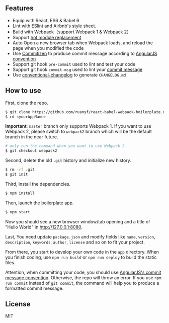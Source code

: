 ## Features

- Equip with React, ES6 & Babel 6
- Lint with ESlint and Airbnb's style sheet.
- Build with Webpack（support Webpack 1 & Webpack 2）
- Support [hot module replacement](https://webpack.github.io/docs/hot-module-replacement.html)
- Auto Open a new browser tab when Webpack loads, and reload the page when you modified the code
- Use [Commitizen](https://github.com/commitizen/cz-cli) to produce commit message according to [AngularJS convention](https://github.com/angular/angular.js/blob/master/CONTRIBUTING.md#-git-commit-guidelines)
- Support git hook `pre-commit` used to lint and test your code
- Support git hook `commit-msg` used to lint your [commit message](https://github.com/kentcdodds/validate-commit-msg)
- Use [conventional-changelog](https://github.com/ajoslin/conventional-changelog) to generate `CHANGELOG.md`

## How to use

First, clone the repo.

```bash
$ git clone https://github.com/ruanyf/react-babel-webpack-boilerplate.git <yourAppName>
$ cd <yourAppName>
```

**Important**: `master` branch only supports Webpack 1. If you want to use Webpack 2, please switch to `webpack2` branch which will be the default branch in the near future.

```bash
# only run the command when you want to use Webpack 2
$ git checkout webpack2
```

Second, delete the old `.git` history and initialize new history.

```bash
$ rm -rf .git
$ git init
```


Third, install the dependencies.

```bash
$ npm install
```

Then, launch the boilerplate app.

```bash
$ npm start
```

Now you should see a new browser window/tab opening and a title of "Hello World" in http://127.0.0.1:8080.

Last, You need update `package.json` and modify fields like `name`, `version`, `description`, `keywords`, `author`, `license` and so on to fit your project.

From there, you start to develop your own code in the `app` directory. When you finish coding, use `npm run build` or `npm run deploy` to build the static files.

Attention, when committing your code, you should use [AngularJS's commit message convention](https://github.com/angular/angular.js/blob/master/CONTRIBUTING.md#-git-commit-guidelines). Otherwise, the repo will throw an error. If you use `npm run commit` instead of `git commit`, the command will help you to produce a formatted commit message.

## License

MIT
